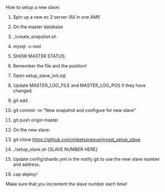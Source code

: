 How to setup a new slave:

1. Spin up a new ec 2 server (All in one AMI)

2. On the master database

3. ./create_snapshot.sh

4. mysql -u root

5. SHOW MASTER STATUS;

6. Remember the file and the position!

7. Open setup_slave_init.sql

8. Update MASTER_LOG_FILE and MASTER_LOG_POS if they have changed.

9. git add .

10. git commit -m "New snapshot and configure for new slave" 

11. git push origin master

12. On the new slave:

13. git clone https://github.com/miketsprague/mysql_setup_slave

14. ./setup_slave.sh [SLAVE NUMBER HERE]

15. Update config/shards.yml in the notify git to use the new slave number and address.

16. cap deploy!


Make sure that you increment the slave number each time!
